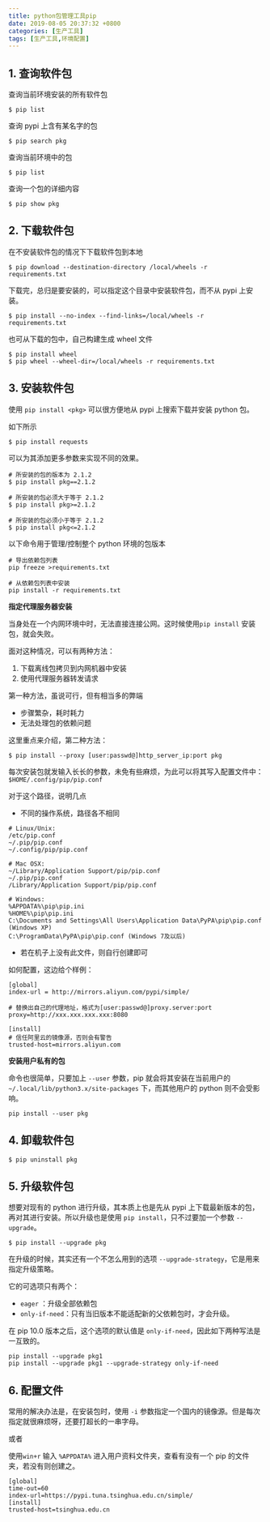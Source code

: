```yaml
---
title: python包管理工具pip
date: 2019-08-05 20:37:32 +0800
categories: [生产工具]
tags: [生产工具,环境配置]
---
```


## 1. 查询软件包

查询当前环境安装的所有软件包

```
$ pip list
```

查询 pypi 上含有某名字的包

```
$ pip search pkg
```

查询当前环境中的包

```
$ pip list
```

查询一个包的详细内容

```
$ pip show pkg
```

## 2. 下载软件包

在不安装软件包的情况下下载软件包到本地

```
$ pip download --destination-directory /local/wheels -r requirements.txt
```

下载完，总归是要安装的，可以指定这个目录中安装软件包，而不从 pypi 上安装。

```
$ pip install --no-index --find-links=/local/wheels -r requirements.txt
```

也可从下载的包中，自己构建生成 wheel 文件

```
$ pip install wheel
$ pip wheel --wheel-dir=/local/wheels -r requirements.txt
```

## 3. 安装软件包

使用 `pip install <pkg>` 可以很方便地从 pypi 上搜索下载并安装 python 包。

如下所示

```
$ pip install requests
```

可以为其添加更多参数来实现不同的效果。

```
# 所安装的包的版本为 2.1.2
$ pip install pkg==2.1.2

# 所安装的包必须大于等于 2.1.2
$ pip install pkg>=2.1.2

# 所安装的包必须小于等于 2.1.2
$ pip install pkg<=2.1.2
```

以下命令用于管理/控制整个 python 环境的包版本

```
# 导出依赖包列表
pip freeze >requirements.txt

# 从依赖包列表中安装
pip install -r requirements.txt
```

**指定代理服务器安装**

当身处在一个内网环境中时，无法直接连接公网。这时候使用`pip install` 安装包，就会失败。

面对这种情况，可以有两种方法：

1. 下载离线包拷贝到内网机器中安装
2. 使用代理服务器转发请求

第一种方法，虽说可行，但有相当多的弊端

- 步骤繁杂，耗时耗力
- 无法处理包的依赖问题

这里重点来介绍，第二种方法：

```
$ pip install --proxy [user:passwd@]http_server_ip:port pkg
```

每次安装包就发输入长长的参数，未免有些麻烦，为此可以将其写入配置文件中：`$HOME/.config/pip/pip.conf`

对于这个路径，说明几点

- 不同的操作系统，路径各不相同

```
# Linux/Unix:
/etc/pip.conf
~/.pip/pip.conf
~/.config/pip/pip.conf

# Mac OSX:
~/Library/Application Support/pip/pip.conf
~/.pip/pip.conf
/Library/Application Support/pip/pip.conf

# Windows:
%APPDATA%\pip\pip.ini
%HOME%\pip\pip.ini
C:\Documents and Settings\All Users\Application Data\PyPA\pip\pip.conf (Windows XP)
C:\ProgramData\PyPA\pip\pip.conf (Windows 7及以后) 
```

- 若在机子上没有此文件，则自行创建即可

如何配置，这边给个样例：

```
[global]
index-url = http://mirrors.aliyun.com/pypi/simple/ 

# 替换出自己的代理地址，格式为[user:passwd@]proxy.server:port
proxy=http://xxx.xxx.xxx.xxx:8080 

[install]
# 信任阿里云的镜像源，否则会有警告
trusted-host=mirrors.aliyun.com 
```

**安装用户私有的包**

命令也很简单，只要加上 `--user` 参数，pip 就会将其安装在当前用户的 `~/.local/lib/python3.x/site-packages` 下，而其他用户的 python 则不会受影响。

```
pip install --user pkg
```

## 4. 卸载软件包

```
$ pip uninstall pkg
```

## 5. 升级软件包

想要对现有的 python 进行升级，其本质上也是先从 pypi 上下载最新版本的包，再对其进行安装。所以升级也是使用 `pip install`，只不过要加一个参数 `--upgrade`。

```
$ pip install --upgrade pkg
```

在升级的时候，其实还有一个不怎么用到的选项 `--upgrade-strategy`，它是用来指定升级策略。

它的可选项只有两个：

- `eager` ：升级全部依赖包
- `only-if-need`：只有当旧版本不能适配新的父依赖包时，才会升级。

在 pip 10.0 版本之后，这个选项的默认值是 `only-if-need`，因此如下两种写法是一互致的。

```
pip install --upgrade pkg1 
pip install --upgrade pkg1 --upgrade-strategy only-if-need
```

## 6. 配置文件

常用的解决办法是，在安装包时，使用 `-i` 参数指定一个国内的镜像源。但是每次指定就很麻烦呀，还要打超长的一串字母。



或者

使用`win+r` 输入 `%APPDATA%` 进入用户资料文件夹，查看有没有一个 pip 的文件夹，若没有则创建之。

```
[global]
time-out=60
index-url=https://pypi.tuna.tsinghua.edu.cn/simple/
[install]
trusted-host=tsinghua.edu.cn
```